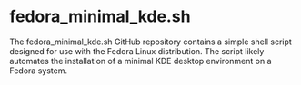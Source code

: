 # fedora_minimal_kde.sh
The fedora_minimal_kde.sh GitHub repository contains a simple shell script designed for use with the Fedora Linux distribution. The script likely automates the installation of a minimal KDE desktop environment on a Fedora system.
